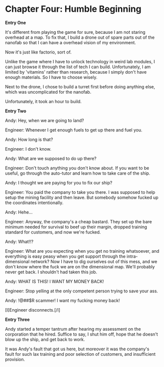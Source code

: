 # Chapter Four: Humble Beginning

**Entry One**

It's different from playing the game for sure, because I am not staring overhead at a map. To fix that, I build a drone out of spare parts out of the nanofab so that I can have a overhead vision of my environment.

Now it's just like factorio, sort of.

Unlike the game where I have to unlock technology in weird lab modules, I can just browse it through the list of tech I can build. Unfortunately, I am limited by 'vitamins' rather than research, because I simply don't have enough materials. So I have to choose wisely.

Next to the drone, I chose to build a turret first before doing anything else, which was uncomplicated for the nanofab.

Unfortunately, it took an hour to build.

**Entry Two**

Andy: Hey, when we are going to land?

Engineer: Whenever I get enough fuels to get up there and fuel you.

Andy: How long is that?

Engineer: I don't know.

Andy: What are we supposed to do up there?

Engineer: Don't touch anything you don't know about. If you want to be useful, go through the auto-tutor and learn how to take care of the ship.

Andy: I thought we are paying for you to fix our ship?

Engineer: You paid the company to take you there. I was supposed to help setup the mining facility and then leave. But somebody somehow fucked up the coordinates intentionally.

Andy: Hehe...

Engineer: Anyway, the company's a cheap bastard. They set up the bare minimum needed for survival to beef up their margin, dropped training standard for customers, and now we're fucked.

Andy: What!!?

Engineer: What are you expecting when you get no training whatsoever, and everything is easy peasy when you get support through the intra-dimensional network? Now I have to dig ourselves out of this mess, and we don't know where the fuck we are on the dimensional map. We'll probably never get back. I shouldn't had taken this job.

Andy: WHAT IS THIS! I WANT MY MONEY BACK!

Engineer: Stop yelling at the only competent person trying to save your ass.

Andy: !@##$R scammer! I want my fucking money back!

[I]Engineer disconnects.[/I]

**Entry Three**

Andy started a temper tantrum after hearing my assessment on the corporation that he hired. Suffice to say, I shut him off, hope that he doesn't blow up the ship, and get back to work.

It was Andy's fault that got us here, but moreover it was the company's fault for such lax training and poor selection of customers, and insufficient provision.
